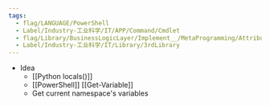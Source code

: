 ```yaml
---
tags:
  - flag/LANGUAGE/PowerShell
  - Label/Industry-工业科学/IT/APP/Command/Cmdlet
  - flag/Library/BusinessLogicLayer/Implement__/MetaProgramming/Attribute/Namespace
  - Label/Industry-工业科学/IT/Library/3rdLibrary
---
```


- Idea
    - [[Python locals()]]
    - [[PowerShell]] [[Get-Variable]]
    - Get current namespace's variables
